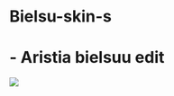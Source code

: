 # Bielsu-skin-s

# - Aristia bielsuu edit
![](https://media.discordapp.net/attachments/848912199287308371/915037879842009108/Screenshot_70.png?width=1209&height=676)
